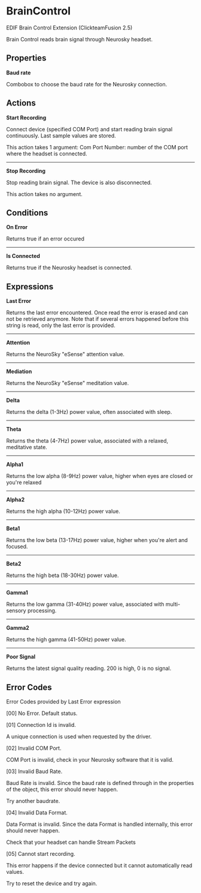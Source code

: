 # BrainControl

EDIF Brain Control Extension (ClickteamFusion 2.5) 


Brain Control reads brain signal through Neurosky headset.


## Properties

**Baud rate**

Combobox to choose the baud rate for the Neurosky connection.


## Actions


**Start Recording**

Connect device (specified COM Port) and start reading brain signal continuously. Last sample values are stored.

This action takes 1 argument: 
Com Port Number: number of the COM port where the headset is connected. 

------------

**Stop Recording** 

Stop reading brain signal. The device is also disconnected.

This action takes no argument.

## Conditions


**On Error**

Returns true if an error occured

------------

**Is Connected**

Returns true if the Neurosky headset is connected.

## Expressions

**Last Error**

Returns the last error encountered. Once read the error is erased and can not be retrieved anymore.
Note that if several errors happened before this string is read, only the last error is provided.

------------

**Attention**

Returns the NeuroSky "eSense" attention value.

------------

**Mediation**

Returns the NeuroSky "eSense" meditation value.

------------

**Delta**

Returns the delta (1-3Hz) power value, often associated with sleep.

------------

**Theta**

Returns the theta (4-7Hz) power value, associated with a relaxed, meditative state.

------------

**Alpha1**

Returns the low alpha (8-9Hz) power value, higher when eyes are closed or you're relaxed

------------

**Alpha2**

Returns the high alpha (10-12Hz) power value.

------------

**Beta1**

Returns the low beta (13-17Hz) power value, higher when you're alert and focused.

------------

**Beta2**

Returns the high beta (18-30Hz) power value.

------------

**Gamma1**

Returns the low gamma (31-40Hz) power value, associated with multi-sensory processing.

------------

**Gamma2**

Returns the high gamma (41-50Hz) power value.

------------

**Poor Signal**

Returns the latest signal quality reading. 200 is high, 0 is no signal.


## Error Codes

Error Codes provided by Last Error expression

[00] No Error.
Default status. 

[01] Connection Id is invalid.

A unique connection is used when requested by the driver. 

[02] Invalid COM Port.

COM Port is invalid, check in your Neurosky software that it is valid.

[03] Invalid Baud Rate.

Baud Rate is invalid. Since the baud rate is defined through in the properties of the object, this error should never happen.

Try another baudrate.
 
[04] Invalid Data Format.

Data Format is invalid. Since the data Format is handled internally, this error should never happen.

Check that your headset can handle Stream Packets
 
[05] Cannot start recording.

This error happens if the device connected but it cannot automatically read values.

Try to reset the device and try again.

